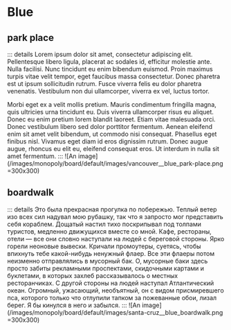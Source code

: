 # Blue


## park place
::: details
Lorem ipsum dolor sit amet, consectetur adipiscing elit. Pellentesque libero ligula, placerat ac sodales id, efficitur molestie ante. Nulla facilisi. Nunc tincidunt eu enim bibendum euismod. Proin maximus turpis vitae velit tempor, eget faucibus massa consectetur. Donec pharetra est ut ipsum sollicitudin rutrum. Fusce viverra felis eu dolor pharetra venenatis. Vestibulum non dui ullamcorper, viverra ex vel, luctus tortor.

Morbi eget ex a velit mollis pretium. Mauris condimentum fringilla magna, quis ultricies urna tincidunt eu. Duis viverra ullamcorper risus eu aliquet. Donec eu enim pretium lorem blandit laoreet. Etiam vitae malesuada orci. Donec vestibulum libero sed dolor porttitor fermentum. Aenean eleifend enim sit amet velit bibendum, ut commodo nisi consequat. Phasellus eget finibus nisl. Vivamus eget diam id eros dignissim rutrum. Donec augue augue, rhoncus eu elit eu, eleifend consequat eros. Ut interdum in nulla sit amet fermentum.
:::
![An image](/images/monopoly/board/default/images/vancouver__blue_park-place.png =300x300)

## boardwalk
::: details Это была прекрасная прогулка по побережью.
Теплый ветер изо всех сил надувал мою рубашку, так что я запросто мог представить себя кораблем. Дощатый настил тихо поскрипывал под толпами туристов, медленно движущихся вместе со мной. Кафе, рестораны, отели — все они словно наступали на людей с береговой стороны. Ярко горели неоновые вывески. Кричали промоутеры, суетясь, чтобы впихнуть тебе какой-нибудь ненужный флаер. Все эти флаеры потом неизменно отправлялись в мусорный бак. О, мусорные баки здесь просто забиты рекламными проспектами, скидочными картами и буклетами, в которых захлеб рассказывалось о местных ресторанчиках.
С другой стороны на людей наступал Атлантический океан. Огромный, ужасающий, необъятный, он с видом присмиревшего пса, которого только что отлупили тапком за пожеванные обои, лизал берег. Я бы кинулся в него и забылся.
:::
![An image](/images/monopoly/board/default/images/santa-cruz__blue_boardwalk.png =300x300)